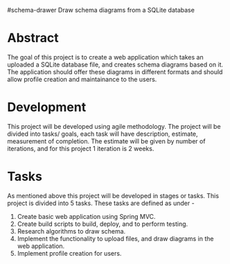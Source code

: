 #schema-drawer
Draw schema diagrams from a SQLite database

# Abstract
The goal of this project is to create a web application which takes an uploaded a SQLite database file, and creates schema diagrams based on it. The application should offer these diagrams in different formats and should allow profile creation and maintainance to the users.

# Development
This project will be developed using agile methodology. The project will be divided into tasks/ goals, each task will have description, estimate, measurement of completion. The estimate will be given by number of iterations, and for this project 1 iteration is 2 weeks.

# Tasks
As mentioned above this project will be developed in stages or tasks. This project is divided into 5 tasks.
These tasks are defined as under -

1. Create basic web application using Spring MVC.
2. Create build scripts to build, deploy, and to perform testing.
3. Research algorithms to draw schema.
4. Implement the functionality to upload files, and draw diagrams in the web application.
5. Implement profile creation for users. 
